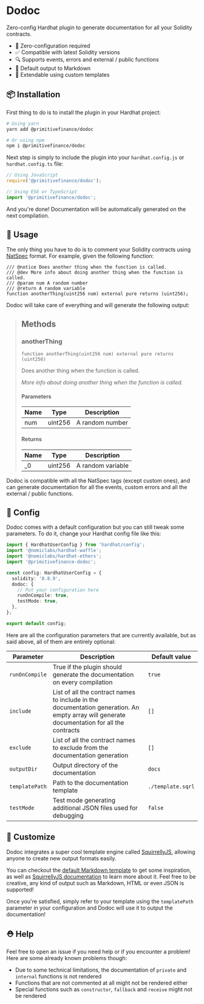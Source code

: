 # Dodoc

Zero-config Hardhat plugin to generate documentation for all your Solidity contracts.

- 🤪 Zero-configuration required
- ✅ Compatible with latest Solidity versions
- 🔍 Supports events, errors and external / public functions
- 📖 Default output to Markdown
- 🔧 Extendable using custom templates

## 📦 Installation

First thing to do is to install the plugin in your Hardhat project:

```bash
# Using yarn
yarn add @primitivefinance/dodoc

# Or using npm
npm i @primitivefinance/dodoc
```

Next step is simply to include the plugin into your `hardhat.config.js` or `hardhat.config.ts` file:

```typescript
// Using JavaScript
require('@primitivefinance/dodoc');

// Using ES6 or TypeScript
import '@primitivefinance/dodoc';
```

And you're done! Documentation will be automatically generated on the next compilation.

## 📝 Usage

The only thing you have to do is to comment your Solidity contracts using [NatSpec](https://docs.soliditylang.org/en/v0.8.9/natspec-format.html) format. For example, given the following function:

```solidity
/// @notice Does another thing when the function is called.
/// @dev More info about doing another thing when the function is called.
/// @param num A random number
/// @return A random variable
function anotherThing(uint256 num) external pure returns (uint256);
```

Dodoc will take care of everything and will generate the following output:

> ## Methods
>
> ### anotherThing
>
> ```solidity
> function anotherThing(uint256 num) external pure returns (uint256)
> ```
>
> Does another thing when the function is called.
>
> *More info about doing another thing when the function is called.*
>
> #### Parameters
>
> | Name | Type | Description |
> |---|---|---|
> | num | uint256 | A random number
>
> #### Returns
>
> | Name | Type | Description |
> |---|---|---|
> | _0 | uint256 | A random variable

Dodoc is compatible with all the NatSpec tags (except custom ones), and can generate documentation for all the events, custom errors and all the external / public functions.

## 🔧 Config

Dodoc comes with a default configuration but you can still tweak some parameters. To do it, change your Hardhat config file like this:

```typescript
import { HardhatUserConfig } from 'hardhat/config';
import '@nomiclabs/hardhat-waffle';
import '@nomiclabs/hardhat-ethers';
import '@primitivefinance-dodoc';

const config: HardhatUserConfig = {
  solidity: '0.8.9',
  dodoc: {
    // Put your configuration here
    runOnCompile: true,
    testMode: true,
  },
};

export default config;
```

Here are all the configuration parameters that are currently available, but as said above, all of them are entirely optional:

| Parameter | Description | Default value |
| -------- | -------- | -------- |
| `runOnCompile`     | True if the plugin should generate the documentation on every compilation | `true`     |
| `include` | List of all the contract names to include in the documentation generation. An empty array will generate documentation for all the contracts | `[]` |
| `exclude` | List of all the contract names to exclude from the documentation generation | `[]` |
| `outputDir` | Output directory of the documentation | `docs` |
| `templatePath` | Path to the documentation template | `./template.sqrl`|
| `testMode` | Test mode generating additional JSON files used for debugging | `false` |

## 💅 Customize

Dodoc integrates a super cool template engine called [SquirrellyJS](https://github.com/squirrellyjs/squirrelly), allowing anyone to create new output formats easily.

You can checkout the [default Markdown template](https://) to get some inspiration, as well as [SquirrellyJS documentation](https://squirrelly.js.org/docs) to learn more about it. Feel free to be creative, any kind of output such as Markdown, HTML or even JSON is supported!

Once you're satisfied, simply refer to your template using the `templatePath` parameter in your configuration and Dodoc will use it to output the documentation!

## ⛑ Help

Feel free to open an issue if you need help or if you encounter a problem! Here are some already known problems though:
- Due to some technical limitations, the documentation of `private` and `internal` functions is not rendered
- Functions that are not commented at all might not be rendered either
- Special functions such as `constructor`, `fallback` and `receive` might not be rendered
